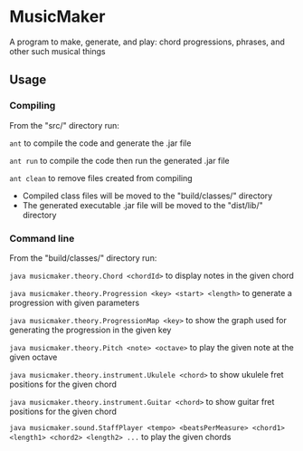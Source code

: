 # MusicMaker

A program to make, generate, and play: chord progressions, phrases, and other such musical things


## Usage

### Compiling
From the "src/" directory run:

`ant` to compile the code and generate the .jar file

`ant run` to compile the code then run the generated .jar file

`ant clean` to remove files created from compiling

- Compiled class files will be moved to the "build/classes/" directory
- The generated executable .jar file will be moved to the "dist/lib/" directory

### Command line
From the "build/classes/" directory run:

`java musicmaker.theory.Chord <chordId>` to display notes in the given chord

`java musicmaker.theory.Progression <key> <start> <length>` to generate a progression with given parameters

`java musicmaker.theory.ProgressionMap <key>` to show the graph used for generating the progression in the given key

`java musicmaker.theory.Pitch <note> <octave>` to play the given note at the given octave

`java musicmaker.theory.instrument.Ukulele <chord>` to show ukulele fret positions for the given chord

`java musicmaker.theory.instrument.Guitar <chord>` to show guitar fret positions for the given chord

`java musicmaker.sound.StaffPlayer <tempo> <beatsPerMeasure> <chord1> <length1> <chord2> <length2> ...` to play the given chords
